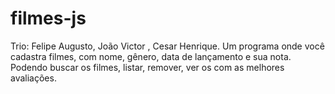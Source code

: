 # filmes-js
Trio: Felipe Augusto, João Victor , Cesar Henrique. Um programa onde você cadastra filmes, com nome, gênero, data de lançamento e sua nota. Podendo buscar os filmes, listar, remover, ver os com as melhores avaliações.
